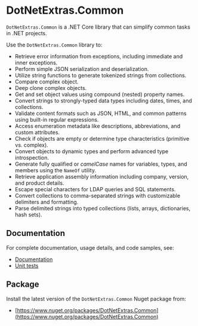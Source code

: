 # DotNetExtras.Common

`DotNetExtras.Common` is a .NET Core library that can simplify common tasks in .NET projects.

Use the `DotNetExtras.Common` library to:

- Retrieve error information from exceptions, including immediate and inner exceptions.
- Perform simple JSON serialization and deserialization.
- Utilize string functions to generate tokenized strings from collections.
- Compare complex object.
- Deep clone complex objects.
- Get and set object values using compound (nested) property names.
- Convert strings to strongly-typed data types including dates, times, and collections.
- Validate content formats such as JSON, HTML, and common patterns using built-in regular expressions.
- Access enumeration metadata like descriptions, abbreviations, and custom attributes.
- Check if objects are empty or determine type characteristics (primitive vs. complex).
- Convert objects to dynamic types and perform advanced type introspection.
- Generate fully qualified or *camelCase* names for variables, types, and members using the `NameOf` utility.
- Retrieve application assembly information including company, version, and product details.
- Escape special characters for LDAP queries and SQL statements.
- Convert collections to comma-separated strings with customizable delimiters and formatting.
- Parse delimited strings into typed collections (lists, arrays, dictionaries, hash sets).

## Documentation
For complete documentation, usage details, and code samples, see:

- [Documentation](https://alekdavis.github.io/dotnet-extras-common)
- [Unit tests](https://github.com/alekdavis/dotnet-extras-common/tree/main/CommonTests)

## Package
Install the latest version of the `DotNetExtras.Common` Nuget package from:

- [https://www.nuget.org/packages/DotNetExtras.Common](https://www.nuget.org/packages/DotNetExtras.Common)